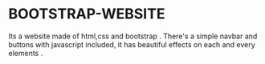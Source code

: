 # BOOTSTRAP-WEBSITE
Its a website made of html,css and bootstrap .
There's a simple navbar and buttons with javascript included, it has beautiful effects on each and every elements .
